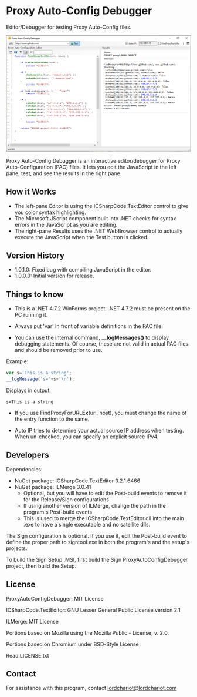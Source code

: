 # Proxy Auto-Config Debugger
Editor/Debugger for testing Proxy Auto-Config files.

 ![Screenshot 1](/docs/ScreenShot_1.png)

Proxy Auto-Config Debugger is an interactive editor/debugger for Proxy Auto-Configuration (PAC) files. It lets you edit the JavaScript in the left pane, test, and see the results in the right pane.

## How it Works
- The left-pane Editor is using the ICSharpCode.TextEditor control to give you color syntax highlighting.
- The Microsoft.JScript component built into .NET checks for syntax errors in the JavaScript as you are editing.
- The right-pane Results uses the .NET WebBrowser control to actually execute the JavaScript when the Test button is clicked.



## Version History
- 1.0.1.0: Fixed bug with compiling JavaScript in the editor.
- 1.0.0.0: Initial version for release.

## Things to know
- This is a .NET 4.7.2 WinForms project. .NET 4.7.2 must be present on the PC running it.

- Always put 'var' in front of variable definitions in the PAC file.

- You can use the internal command, **__logMessages()** to display debugging statements. Of course, these are not valid in actual PAC files and should be removed prior to use.

Example:

```js
var s='This is a string';
__logMessage('s='+s+'\n');
```
  
Displays in output:

    s=This is a string

- If you use FindProxyForURL**Ex**(url, host), you  must change the name of the entry function to the same. 

- Auto IP tries to determine your actual source IP address when testing. When un-checked, you can specify an explicit source IPv4.

## Developers
Dependencies:
- NuGet package: ICSharpCode.TextEditor 3.2.1.6466
- NuGet package: ILMerge 3.0.41
    - Optional, but you will have to edit the Post-build events to remove it for the Release/Sign configurations
    - If using another version of ILMerge, change the path in the program's Post-build events
    - This is used to merge the ICSharpCode.TextEditor.dll into the main .exe to have a single executable and no satellite dlls.

The Sign configuration is optional. If you use it, edit the Post-build event to define the proper path to signtool.exe in both the program's and the setup's projects. 

To build the Sign Setup .MSI, first build the Sign ProxyAutoConfigDebugger project, then build the Setup.

## License
ProxyAutoConfigDebugger: MIT License

ICSharpCode.TextEditor: GNU Lesser General Public License version 2.1

ILMerge: MIT License

Portions based on Mozilla using the Mozilla Public - License, v. 2.0.

Portions based on Chromium under BSD-Style License

Read LICENSE.txt

## Contact
For assistance with this program, contact lordchariot@lordchariot.com

